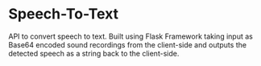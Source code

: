 # Speech-To-Text
API to convert speech to text. Built using Flask Framework taking input as Base64 encoded sound recordings from the client-side and outputs the detected speech as a string back to the client-side.
